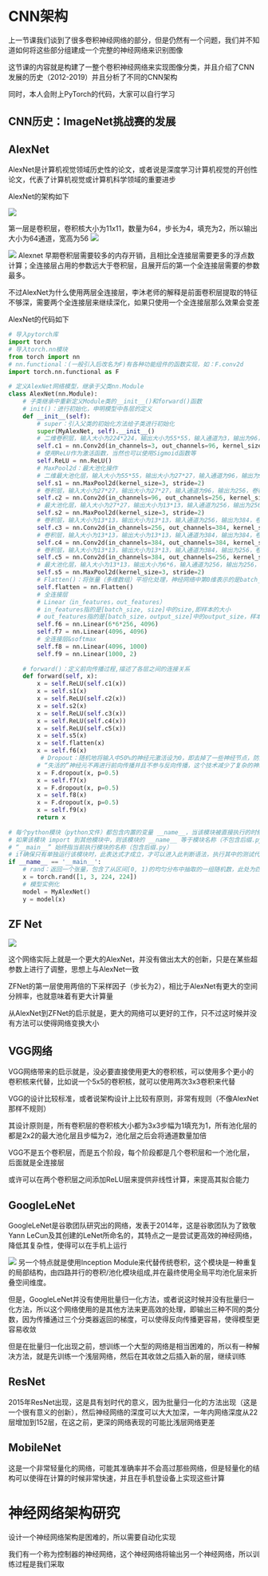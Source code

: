 # CNN架构

上一节课我们谈到了很多卷积神经网络的部分，但是仍然有一个问题，我们并不知道如何将这些部分组建成一个完整的神经网络来识别图像

这节课的内容就是构建了一整个卷积神经网络来实现图像分类，并且介绍了CNN发展的历史（2012-2019）并且分析了不同的CNN架构

同时，本人会附上PyTorch的代码，大家可以自行学习

## CNN历史：ImageNet挑战赛的发展

## AlexNet

AlexNet是计算机视觉领域历史性的论文，或者说是深度学习计算机视觉的开创性论文，代表了计算机视觉或计算机科学领域的重要进步

AlexNet的架构如下

![](./assets/AlexNet-Fig_03.png)

第一层是卷积层，卷积核大小为11x11，数量为64，步长为4，填充为2，所以输出大小为64通道，宽高为56
![](./assets/eecs8-28.jpg)

![](./assets/eecs8-31.jpg)
Alexnet 早期卷积层需要较多的内存开销，且相比全连接层需要更多的浮点数计算；全连接层占用的参数远大于卷积层，且展开后的第一个全连接层需要的参数最多。

不过AlexNet为什么使用两层全连接层，李沐老师的解释是前面卷积层提取的特征不够深，需要两个全连接层来继续深化，如果只使用一个全连接层那么效果会变差

AlexNet的代码如下

```python
# 导入pytorch库
import torch
# 导入torch.nn模块
from torch import nn
# nn.functional：(一般引入后改名为F)有各种功能组件的函数实现，如：F.conv2d
import torch.nn.functional as F
 
# 定义AlexNet网络模型，继承于父类nn.Module
class AlexNet(nn.Module):
    # 子类继承中重新定义Module类的__init__()和forward()函数
    # init()：进行初始化，申明模型中各层的定义
    def __init__(self):
        # super：引入父类的初始化方法给子类进行初始化
        super(MyAlexNet, self).__init__()
        # 二维卷积层，输入大小为224*224，输出大小为55*55，输入通道为3，输出为96，卷积核为11，步长为4
        self.c1 = nn.Conv2d(in_channels=3, out_channels=96, kernel_size=11, stride=4, padding=2)
        # 使用ReLU作为激活函数，当然也可以使用Sigmoid函数等
        self.ReLU = nn.ReLU()
        # MaxPool2d：最大池化操作
        # 二维最大池化层，输入大小为55*55，输出大小为27*27，输入通道为96，输出为96，池化核为3，步长为2
        self.s1 = nn.MaxPool2d(kernel_size=3, stride=2)
        # 卷积层，输入大小为27*27，输出大小为27*27，输入通道为96，输出为256，卷积核为5，扩充边缘为2，步长为1
        self.c2 = nn.Conv2d(in_channels=96, out_channels=256, kernel_size=5, stride=1, padding=2)
        # 最大池化层，输入大小为27*27，输出大小为13*13，输入通道为256，输出为256，池化核为3，步长为2
        self.s2 = nn.MaxPool2d(kernel_size=3, stride=2)
        # 卷积层，输入大小为13*13，输出大小为13*13，输入通道为256，输出为384，卷积核为3，扩充边缘为1，步长为1
        self.c3 = nn.Conv2d(in_channels=256, out_channels=384, kernel_size=3, stride=1, padding=1)
        # 卷积层，输入大小为13*13，输出大小为13*13，输入通道为384，输出为384，卷积核为3，扩充边缘为1，步长为1
        self.c4 = nn.Conv2d(in_channels=384, out_channels=384, kernel_size=3, stride=1, padding=1)
        # 卷积层，输入大小为13*13，输出大小为13*13，输入通道为384，输出为256，卷积核为3，扩充边缘为1，步长为1
        self.c5 = nn.Conv2d(in_channels=384, out_channels=256, kernel_size=3, stride=1, padding=1)
        # 最大池化层，输入大小为13*13，输出大小为6*6，输入通道为256，输出为256，池化核为3，步长为2
        self.s5 = nn.MaxPool2d(kernel_size=3, stride=2)
        # Flatten()：将张量（多维数组）平坦化处理，神经网络中第0维表示的是batch_size，所以Flatten()默认从第二维开始平坦化
        self.flatten = nn.Flatten()
        # 全连接层
        # Linear（in_features，out_features）
        # in_features指的是[batch_size, size]中的size,即样本的大小
        # out_features指的是[batch_size，output_size]中的output_size，样本输出的维度大小，也代表了该全连接层的神经元个数
        self.f6 = nn.Linear(6*6*256, 4096)
        self.f7 = nn.Linear(4096, 4096)
        # 全连接层&softmax
        self.f8 = nn.Linear(4096, 1000)
        self.f9 = nn.Linear(1000, 2)
 
    # forward()：定义前向传播过程,描述了各层之间的连接关系
    def forward(self, x):
        x = self.ReLU(self.c1(x))
        x = self.s1(x)
        x = self.ReLU(self.c2(x))
        x = self.s2(x)
        x = self.ReLU(self.c3(x))
        x = self.ReLU(self.c4(x))
        x = self.ReLU(self.c5(x))
        x = self.s5(x)
        x = self.flatten(x)
        x = self.f6(x)
         # Dropout：随机地将输入中50%的神经元激活设为0，即去掉了一些神经节点，防止过拟合
        # “失活的”神经元不再进行前向传播并且不参与反向传播，这个技术减少了复杂的神经元之间的相互影响
        x = F.dropout(x, p=0.5)
        x = self.f7(x)
        x = F.dropout(x, p=0.5)
        x = self.f8(x)
        x = F.dropout(x, p=0.5)
        x = self.f9(x)
        return x
 
# 每个python模块（python文件）都包含内置的变量 __name__，当该模块被直接执行的时候，__name__ 等于文件名（包含后缀 .py ）
# 如果该模块 import 到其他模块中，则该模块的 __name__ 等于模块名称（不包含后缀.py）
# “__main__” 始终指当前执行模块的名称（包含后缀.py）
# if确保只有单独运行该模块时，此表达式才成立，才可以进入此判断语法，执行其中的测试代码，反之不行
if __name__ == '__main__':
    # rand：返回一个张量，包含了从区间[0, 1)的均匀分布中抽取的一组随机数，此处为四维张量
    x = torch.rand([1, 3, 224, 224])
    # 模型实例化
    model = MyAlexNet()
    y = model(x)
```



## ZF Net
![](./assets/eecs9-33.png)

这个网络实际上就是一个更大的AlexNet，并没有做出太大的创新，只是在某些超参数上进行了调整，思想上与AlexNet一致

ZFNet的第一层使用两倍的下采样因子（步长为2），相比于AlexNet有更大的空间分辨率，也就意味着有更大计算量

从AlexNet到ZFNet的启示就是，更大的网络可以更好的工作，只不过这时候并没有方法可以使得网络变换大小

## VGG网络

VGG网络带来的启示就是，没必要直接使用更大的卷积核，可以使用多个更小的卷积核来代替，比如说一个5x5的卷积核，就可以使用两次3x3卷积来代替

VGG的设计比较标准，或者说架构设计上比较有原则，非常有规则（不像AlexNet那样不规则）

其设计原则是，所有卷积层的卷积核大小都为3x3步幅为1填充为1，所有池化层的都是2x2的最大池化层且步幅为2，池化层之后会将通道数量加倍

VGG不是五个卷积层，而是五个阶段，每个阶段都是几个卷积层和一个池化层，后面就是全连接层

或许可以在两个卷积层之间添加ReLU层来提供非线性计算，来提高其拟合能力

## GoogleLeNet

GoogleLeNet是谷歌团队研究出的网络，发表于2014年，这是谷歌团队为了致敬Yann LeCun及其创建的LeNet所命名的，其特点之一是尝试更高效的神经网络，降低其复杂性，使得可以在手机上运行

![](./assets/eecs8-52.jpg)
另一个特点就是使用Inception Module来代替传统卷积，这个模块是一种重复的局部结构，由四路并行的卷积/池化模块组成,并在最终使用全局平均池化层来折叠空间维度。

但是，GoogleLeNet并没有使用批量归一化方法，或者说这时候并没有批量归一化方法，所以这个网络使用的是其他方法来更高效的处理，即输出三种不同的类分数，因为传播通过三个分类器返回的梯度，可以使得反向传播更容易，使得模型更容易收敛

但是在批量归一化出现之前，想训练一个大型的网络是相当困难的，所以有一种解决方法，就是先训练一个浅层网络，然后在其收敛之后插入新的层，继续训练

## ResNet

2015年ResNet出现，这是具有划时代的意义，因为批量归一化的方法出现（这是一个很有意义的创新），然后神经网络的深度可以大大加深，一年内网络深度从22层增加到152层，在这之前，更深的网络表现的可能比浅层网络更差

## MobileNet

这是一个非常轻量化的网络，可能其准确率并不会高过那些网络，但是轻量化的结构可以使得在计算的时候非常快速，并且在手机登设备上实现这些计算

# 神经网络架构研究

设计一个神经网络架构是困难的，所以需要自动化实现

我们有一个称为控制器的神经网络，这个神经网络将输出另一个神经网络，所以训练过程是我们采取